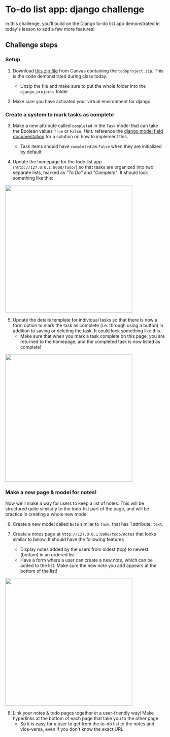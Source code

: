 # To-do list app: django challenge

In this challenge, you'll build on the Django to-do list app demonstrated in today's lesson to add a few more features! 

## Challenge steps


### Setup
1. Download [this zip file](https://courseworks2.columbia.edu/courses/152667/files/folder/django_templates) from Canvas containing the `todoproject.zip`. This is the code demonstrated during class today. 
    * Unzip the file and make sure to put the whole folder into the `django_projects` folder

2. Make sure you have activated your virtual environment for django


### Create a system to mark tasks as complete
3. Make a new attribute called `completed` in the `Task` model that can take the Boolean values `True` or `False`. *Hint:* reference the [django model field documentation](https://docs.djangoproject.com/en/3.2/ref/models/fields/) for a solution on how to implement this.
    * Task items should have `completed` as `False` when they are initialized by default 

4. Update the homepage for the todo list app (`http://127.0.0.1:8000/todo/`) so that tasks are organized into two separate lists, marked as *"To Do"* and *"Complete"*. It should look something like this:

<img src="images/complete_todo_list.png" width =400>


5. Update the details template for individual tasks so that there is now a form option to mark the task as complete (i.e. through using a button) in addition to saving or deleting the task. It could look something like this. 
    * Make sure that when you mark a task complete on this page, you are returned to the homepage, and the completed task is now listed as complete!

<img src="images/complete_task.png" width =400>

### Make a new page & model for notes!

Now we'll make a way for users to keep a list of notes. This will be structured quite similarly to the todo-list part of the page, and will be practice in creating a whole new model 

6. Create a new model called `Note` similar to `Task`, that has 1 attribute, `text`. 

7. Create a notes page at `http://127.0.0.1:8000/todo/notes` that looks similar to below. It should have the following features
    * Display notes added by the users from oldest (top) to newest (bottom) in an ordered list
    * Have a form where a user can create a new note, which can be added to the list. Make sure the new note you add appears at the bottom of the list!

<img src="images/notes_page.png" width =400>

8. Link your notes & todo pages together in a user-friendly way! Make hyperlinks at the bottom of each page that take you to the other page
    * So it is easy for a user to get from the to-do list to the notes and vice-versa, even if you don't know the exact URL


